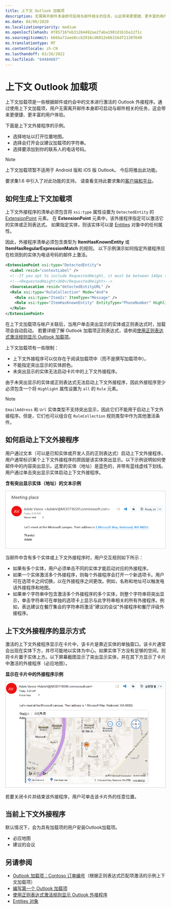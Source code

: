 ```yaml
---
title: 上下文 Outlook 加载项
description: 无需离开邮件本身即可启用与邮件相关的任务，以此带来更便捷、更丰富的用户体验。
ms.date: 04/09/2020
ms.localizationpriority: medium
ms.openlocfilehash: 0f85716feb31284492ae2faba1981d1b1ba12f1c
ms.sourcegitcommit: b66ba72aee8ccb2916cd6012e66316df2130f640
ms.translationtype: MT
ms.contentlocale: zh-CN
ms.lasthandoff: 03/26/2022
ms.locfileid: "64484687"
---
```

# <a name="contextual-outlook-add-ins"></a>上下文 Outlook 加载项

上下文加载项是一些根据邮件或约会中的文本进行激活的 Outlook 外接程序。通过使用上下文加载项，用户无需离开邮件本身即可启动与邮件相关的任务，这会带来更便捷、更丰富的用户体验。

下面是上下文外接程序的示例。

- 选择地址以打开位置地图。
- 选择会打开会议建议加载项的字符串。
- 选择要添加到你的联系人的电话号码。


> [!NOTE]
> 上下文加载项暂不适用于 Android 版和 iOS 版 Outlook。 今后将推出此功能。
>
> 要求集1.6 中引入了对此功能的支持。 请查看支持此要求集的[客户端和平台](/javascript/api/requirement-sets/outlook-api-requirement-sets#requirement-sets-supported-by-exchange-servers-and-outlook-clients)。

## <a name="how-to-make-a-contextual-add-in"></a>如何生成上下文加载项

上下文外接程序的清单必须包含将 `xsi:type` 属性设置为 `DetectedEntity` 的 [ExtensionPoint](/javascript/api/manifest/extensionpoint#detectedentity) 元素。 在 **ExtensionPoint** 元素中，该外接程序指定可以激活它的实体或正则表达式。 如果指定实体，则该实体可以是 [Entities](/javascript/api/outlook/office.entities) 对象中的任何属性。

因此，外接程序清单必须包含类型为 **ItemHasKnownEntity** 或 **ItemHasRegularExpressionMatch** 的规则。 以下示例演示如何指定外接程序应在检测到的实体为电话号码的邮件上激活。

```XML
<ExtensionPoint xsi:type="DetectedEntity">
  <Label resid="contextLabel" />
  <!--If you opt to include RequestedHeight, it must be between 140px to 450px, inclusive.-->
  <!--<RequestedHeight>360</RequestedHeight>-->
  <SourceLocation resid="detectedEntityURL" />
  <Rule xsi:type="RuleCollection" Mode="And">
    <Rule xsi:type="ItemIs" ItemType="Message" />
    <Rule xsi:type="ItemHasKnownEntity" EntityType="PhoneNumber" Highlight="all" />
  </Rule>
</ExtensionPoint>
```

在上下文加载项与帐户关联后，当用户单击突出显示的实体或正则表达式时，加载项会自动启动。 若要详细了解 Outlook 加载项正则表达式，请参阅[使用正则表达式激活规则显示 Outlook 加载项](use-regular-expressions-to-show-an-outlook-add-in.md)。

上下文加载项有一些限制：

- 上下文外接程序可以仅存在于阅读加载项中（而不是撰写加载项中）。
- 不能指定突出显示的实体颜色。
- 未突出显示的实体无法启动卡片中的上下文外接程序。

由于未突出显示的实体或正则表达式无法启动上下文外接程序，因此外接程序至少必须包含一个将 `Highlight` 属性设置为 `all` 的 `Rule` 元素。

> [!NOTE]
> `EmailAddress` 和 `Url` 实体类型不支持突出显示，因此它们不能用于启动上下文外接程序。但是，它们也可以组合在 `RuleCollection` 规则类型中作为其他激活条件。

## <a name="how-to-launch-a-contextual-add-in"></a>如何启动上下文外接程序

用户通过文本（可以是已知实体或开发人员的正则表达式）启动上下文外接程序。用户通常标识某个上下文外接程序的原因是该实体突出显示。以下示例说明如何使邮件中的内容突出显示。这里的实体（地址）是蓝色的，并带有蓝线虚线下划线。用户通过单击突出显示实体启动上下文外接程序。 

**含有突出显示实体（地址）的文本示例**

![在电子邮件中显示突出显示的实体。](../images/outlook-detected-entity-highlight.png)
    
当邮件中含有多个实体或上下文外接程序时，用户交互规则如下所示：

- 如果有多个实体，用户必须单击不同的实体才能启动对应的外接程序。
- 如果一个实体激活多个外接程序，则每个外接程序会打开一个新选项卡。用户可在选项卡之间切换，以在外接程序之间更改。例如，名称和地址可以触发电话外接程序和地图。
- 如果单个字符串中包含激活多个外接程序的多个实体，则整个字符串将突出显示，单击字符串可在单独的选项卡上显示与此字符串相关的所有外接程序。例如，表达建议在餐厅集会的字符串将激活"建议的会议"外接程序和餐厅评级外接程序。

## <a name="how-a-contextual-add-in-displays"></a>上下文外接程序的显示方式

激活的上下文外接程序显示在卡片中，该卡片是靠近实体的单独窗口。该卡片通常会出现在实体下方，并尽可能地以实体为中心。如果实体下方没有足够的空间，则将卡片置于实体上方。以下屏幕截图显示了突出显示实体，并在其下方显示了卡片中激活的外接程序（必应地图）。

**显示在卡片中的外接程序示例**

![在卡片中显示上下文相关应用。](../images/outlook-detected-entity-card.png)

若要关闭卡片并结束该外接程序，用户可单击该卡片外的任意位置。

## <a name="current-contextual-add-ins"></a>当前上下文外接程序

默认情况下，会为具有加载项的用户安装Outlook加载项。

- 必应地图
- 建议的会议

## <a name="see-also"></a>另请参阅

- [Outlook 加载项：Contoso 订单编号](https://github.com/OfficeDev/Outlook-Add-In-Contextual-Regex)（根据正则表达式匹配项激活的示例上下文加载项）
- [编写第一个 Outlook 加载项](../quickstarts/outlook-quickstart.md)
- [使用正则表达式激活规则显示 Outlook 外接程序](use-regular-expressions-to-show-an-outlook-add-in.md)
- [Entities 对象](/javascript/api/outlook/office.entities)
